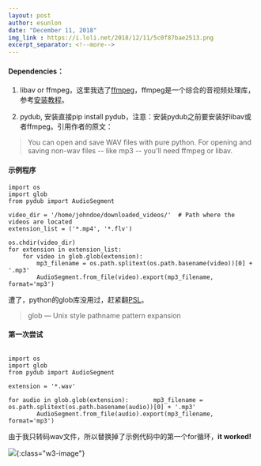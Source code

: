 ```yaml
---
layout: post
author: esunlon
date: "December 11, 2018"
img_link : https://i.loli.net/2018/12/11/5c0f87bae2513.png
excerpt_separator: <!--more-->
---
```

#### Dependencies：

1. libav or ffmpeg，这里我选了[ffmpeg](https://www.ffmpeg.org/)，ffmpeg是一个综合的音视频处理库，参考[安装教程](http://blog.gregzaal.com/how-to-install-ffmpeg-on-windows/)。

2. pydub, 安装直接pip install pydub，注意：安装pydub之前要安装好libav或者ffmpeg。引用作者的原文：
 <!--more-->

   >  You can open and save WAV files with pure python. For opening and saving non-wav files -- like mp3 -- you'll need ffmpeg or libav.

#### 示例程序

```
import os
import glob
from pydub import AudioSegment

video_dir = '/home/johndoe/downloaded_videos/'  # Path where the videos are located
extension_list = ('*.mp4', '*.flv')

os.chdir(video_dir)
for extension in extension_list:
    for video in glob.glob(extension):
        mp3_filename = os.path.splitext(os.path.basename(video))[0] + '.mp3'
        AudioSegment.from_file(video).export(mp3_filename, format='mp3')
```

遭了，python的glob库没用过，赶紧翻[PSL](https://docs.python.org/3/library/glob.html)。

>  glob — Unix style pathname pattern expansion

#### 第一次尝试

```

import os
import glob
from pydub import AudioSegment

extension = '*.wav'

for audio in glob.glob(extension):       mp3_filename = os.path.splitext(os.path.basename(audio))[0] + '.mp3'
        AudioSegment.from_file(audio).export(mp3_filename, format='mp3')
```

由于我只转码wav文件，所以替换掉了示例代码中的第一个for循环，**it worked!**

![](https://i.loli.net/2018/12/11/5c0f2f871e896.png){:class="w3-image"}
